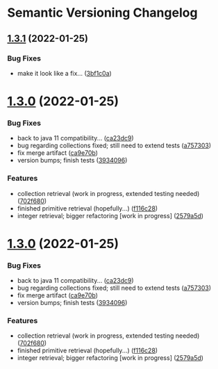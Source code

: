 # Semantic Versioning Changelog

## [1.3.1](https://github.com/ahuemmer/storesthal/compare/v1.3.0...v1.3.1) (2022-01-25)


### Bug Fixes

* make it look like a fix... ([3bf1c0a](https://github.com/ahuemmer/storesthal/commit/3bf1c0add0760fe9a69538d36f1208beb91f0198))

# [1.3.0](https://github.com/ahuemmer/storesthal/compare/v1.2.0...v1.3.0) (2022-01-25)


### Bug Fixes

* back to java 11 compatibility... ([ca23dc9](https://github.com/ahuemmer/storesthal/commit/ca23dc9ff1d3220da54113698d5855d94bb30098))
* bug regarding collections fixed; still need to extend tests ([a757303](https://github.com/ahuemmer/storesthal/commit/a75730316c99003985459db100f856f962cb7de1))
* fix merge artifact ([ca9e70b](https://github.com/ahuemmer/storesthal/commit/ca9e70b2acf27b8fde30bb81e3489defe1781415))
* version bumps; finish tests ([3934096](https://github.com/ahuemmer/storesthal/commit/39340960f1d0e4ce5da663ba1a3e15fc49727e00))


### Features

* collection retrieval (work in progress, extended testing needed) ([702f680](https://github.com/ahuemmer/storesthal/commit/702f6808b1a6d5ae9e43a1c482b0f20c3b1855fc))
* finished primitive retrieval (hopefully...) ([f116c28](https://github.com/ahuemmer/storesthal/commit/f116c28563da8bbae66d68093cf2383d8c762e97))
* integer retrieval; bigger refactoring [work in progress] ([2579a5d](https://github.com/ahuemmer/storesthal/commit/2579a5dad40448ee5329ec9868d8ddedf5a8639a))

# [1.3.0](https://github.com/ahuemmer/storesthal/compare/v1.2.0...v1.3.0) (2022-01-25)


### Bug Fixes

* back to java 11 compatibility... ([ca23dc9](https://github.com/ahuemmer/storesthal/commit/ca23dc9ff1d3220da54113698d5855d94bb30098))
* bug regarding collections fixed; still need to extend tests ([a757303](https://github.com/ahuemmer/storesthal/commit/a75730316c99003985459db100f856f962cb7de1))
* fix merge artifact ([ca9e70b](https://github.com/ahuemmer/storesthal/commit/ca9e70b2acf27b8fde30bb81e3489defe1781415))
* version bumps; finish tests ([3934096](https://github.com/ahuemmer/storesthal/commit/39340960f1d0e4ce5da663ba1a3e15fc49727e00))


### Features

* collection retrieval (work in progress, extended testing needed) ([702f680](https://github.com/ahuemmer/storesthal/commit/702f6808b1a6d5ae9e43a1c482b0f20c3b1855fc))
* finished primitive retrieval (hopefully...) ([f116c28](https://github.com/ahuemmer/storesthal/commit/f116c28563da8bbae66d68093cf2383d8c762e97))
* integer retrieval; bigger refactoring [work in progress] ([2579a5d](https://github.com/ahuemmer/storesthal/commit/2579a5dad40448ee5329ec9868d8ddedf5a8639a))

